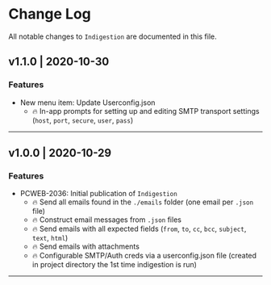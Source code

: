 # Change Log
All notable changes to  `Indigestion` are documented in this file.

## v1.1.0 | 2020-10-30
### Features
- New menu item: Update Userconfig.json
  - 🔥 In-app prompts for setting up and editing SMTP transport settings (`host`, `port`, `secure`, `user`, `pass`)

---

## v1.0.0 | 2020-10-29
### Features
- PCWEB-2036: Initial publication of `Indigestion`
  - 🔥 Send all emails found in the `./emails` folder (one email per `.json` file)
  - 🔥 Construct email messages from `.json` files
  - 🔥 Send emails with all expected fields (`from`, `to`, `cc`, `bcc`, `subject`, `text`, `html`)
  - 🔥 Send emails with attachments
  - 🔥 Configurable SMTP/Auth creds via a userconfig.json file (created in project directory the 1st time indigestion is run)

---